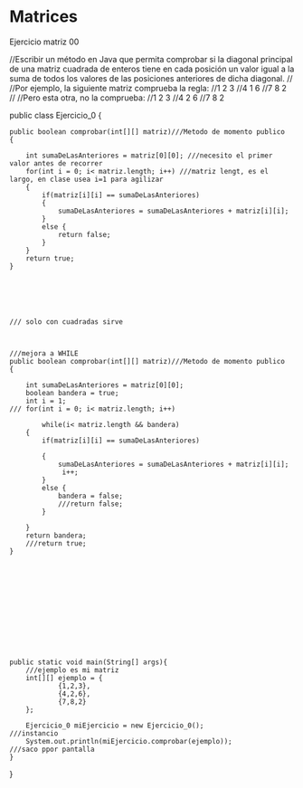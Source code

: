 # Matrices
Ejercicio matriz 00

//Escribir un método en Java que permita comprobar si la diagonal principal de una matriz cuadrada de enteros tiene en cada posición un valor igual a la suma de todos los valores de las posiciones anteriores de dicha diagonal. 
//
//Por ejemplo, la siguiente matriz comprueba la regla:
//1 2 3
//4 1 6
//7 8 2
//
//Pero esta otra, no la comprueba:
//1 2 3
//4 2 6
//7 8 2


public class Ejercicio_0 {

	public boolean comprobar(int[][] matriz)///Metodo de momento publico
	{
	
		int sumaDeLasAnteriores = matriz[0][0]; ///necesito el primer valor antes de recorrer 
		for(int i = 0; i< matriz.length; i++) ///matriz lengt, es el largo, en clase usea i=1 para agilizar
		{
			if(matriz[i][i] == sumaDeLasAnteriores)
			{
				sumaDeLasAnteriores = sumaDeLasAnteriores + matriz[i][i]; 
			}
			else {
				return false;
			}
		}
		return true; 
	}
	
	
	
	
	
	
	/// solo con cuadradas sirve
	
	
	
	///mejora a WHILE
	public boolean comprobar(int[][] matriz)///Metodo de momento publico
	{
	
		int sumaDeLasAnteriores = matriz[0][0];
		boolean bandera = true;
		int i = 1;
	///	for(int i = 0; i< matriz.length; i++)
		
			while(i< matriz.length && bandera)
		{
			if(matriz[i][i] == sumaDeLasAnteriores)
				
			{
				sumaDeLasAnteriores = sumaDeLasAnteriores + matriz[i][i]; 
				 i++;
			}
			else {
				bandera = false;
				///return false;
			}
			
		}
		return bandera;
		///return true; 
	}
	
	
	
	
	
	
	
	
	
	
	
	
	
	public static void main(String[] args){
		///ejemplo es mi matriz
		int[][] ejemplo = {
				{1,2,3},
				{4,2,6},
				{7,8,2}
		};
		
		Ejercicio_0 miEjercicio = new Ejercicio_0();			///instancio
		System.out.println(miEjercicio.comprobar(ejemplo));			///saco ppor pantalla
	}
}
